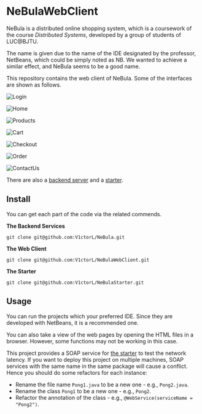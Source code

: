 # NeBulaWebClient

NeBula is a distributed online shopping system, which is a coursework of the course *Distributed Systems*, developed by a group of students of LUC@BJTU.

The name is given due to the name of the IDE designated by the professor, NetBeans, which could be simply noted as NB. We wanted to achieve a similar effect, and NeBula seems to be a good name.

This repository contains the web client of NeBula. Some of the interfaces are shown as follows.

![Login](https://github.com/V1ctorL/NeBulaWebClient/blob/main/web/assets/images/demo/WechatIMG6532.png)

![Home](https://github.com/V1ctorL/NeBulaWebClient/blob/main/web/assets/images/demo/WechatIMG6535.png)

![Products](https://github.com/V1ctorL/NeBulaWebClient/blob/main/web/assets/images/demo/WechatIMG6539.png)

![Cart](https://github.com/V1ctorL/NeBulaWebClient/blob/main/web/assets/images/demo/WechatIMG6581.png)

![Checkout](https://github.com/V1ctorL/NeBulaWebClient/blob/main/web/assets/images/demo/WechatIMG6583.png)

![Order](https://github.com/V1ctorL/NeBulaWebClient/blob/main/web/assets/images/demo/WechatIMG6582.png)

![ContactUs](https://github.com/V1ctorL/NeBulaWebClient/blob/main/web/assets/images/demo/WechatIMG6546.png)



There are also a [backend server](https://github.com/V1ctorL/NeBula) and a [starter](https://github.com/V1ctorL/NeBulaStarter).

## Install

You can get each part of the code via the related commends.

**The Backend Services**

```shell
git clone git@github.com:V1ctorL/NeBula.git
```

**The Web Client**

```shell
git clone git@github.com:V1ctorL/NeBulaWebClient.git
```

**The Starter**

```shell
git clone git@github.com:V1ctorL/NeBulaStarter.git
```

## Usage

You can run the projects which your preferred IDE. Since they are developed with NetBeans, it is a recommended one.

You can also take a view of the web pages by opening the HTML files in a browser. However, some functions may not be working in this case.

This project provides a SOAP service for [the starter](https://github.com/V1ctorL/NeBulaStarter) to test the network latency. If you want to deploy this project on multiple machines, SOAP services with the same name in the same package will cause a conflict. Hence you should do some refactors for each instance:

- Rename the file name `Pong1.java` to be a new one - e.g., `Pong2.java`.
- Rename the class  `Pong1` to be a new one - e.g., `Pong2`.
- Refactor the annotation of the class - e.g., `@WebService(serviceName = "Pong2")`.

